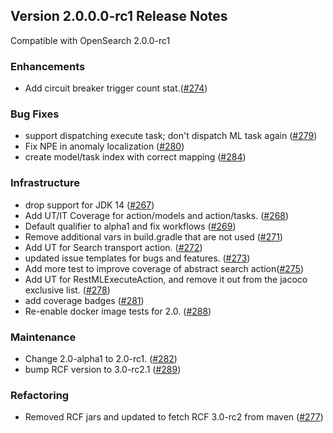 ## Version 2.0.0.0-rc1 Release Notes

Compatible with OpenSearch 2.0.0-rc1

### Enhancements

* Add circuit breaker trigger count stat.([#274](https://github.com/opensearch-project/ml-commons/pull/274))

### Bug Fixes

* support dispatching execute task; don't dispatch ML task again ([#279](https://github.com/opensearch-project/ml-commons/pull/279))
* Fix NPE in anomaly localization ([#280](https://github.com/opensearch-project/ml-commons/pull/280))
* create model/task index with correct mapping ([#284](https://github.com/opensearch-project/ml-commons/pull/284))

### Infrastructure

* drop support for JDK 14 ([#267](https://github.com/opensearch-project/ml-commons/pull/267))
* Add UT/IT Coverage for action/models and action/tasks. ([#268](https://github.com/opensearch-project/ml-commons/pull/268))
* Default qualifier to alpha1 and fix workflows ([#269](https://github.com/opensearch-project/ml-commons/pull/269))
* Remove additional vars in build.gradle that are not used ([#271](https://github.com/opensearch-project/ml-commons/pull/271))
* Add UT for Search transport action. ([#272](https://github.com/opensearch-project/ml-commons/pull/272))
* updated issue templates for bugs and features. ([#273](https://github.com/opensearch-project/ml-commons/pull/273))
* Add more test to improve coverage of abstract search action([#275](https://github.com/opensearch-project/ml-commons/pull/275))
* Add UT for RestMLExecuteAction, and remove it out from the jacoco exclusive list. ([#278](https://github.com/opensearch-project/ml-commons/pull/278))
* add coverage badges ([#281](https://github.com/opensearch-project/ml-commons/pull/281))
* Re-enable docker image tests for 2.0. ([#288](https://github.com/opensearch-project/ml-commons/pull/288))

### Maintenance

* Change 2.0-alpha1 to 2.0-rc1. ([#282](https://github.com/opensearch-project/ml-commons/pull/282))
* bump RCF version to 3.0-rc2.1 ([#289](https://github.com/opensearch-project/ml-commons/pull/289))

### Refactoring

* Removed RCF jars and updated to fetch RCF 3.0-rc2 from maven ([#277](https://github.com/opensearch-project/ml-commons/pull/277))

